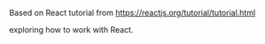 Based on React tutorial from https://reactjs.org/tutorial/tutorial.html

exploring how to work with React.